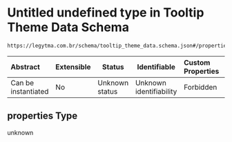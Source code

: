 # Untitled undefined type in Tooltip Theme Data Schema

```txt
https://legytma.com.br/schema/tooltip_theme_data.schema.json#/properties
```




| Abstract            | Extensible | Status         | Identifiable            | Custom Properties | Additional Properties | Access Restrictions | Defined In                                                                                          |
| :------------------ | ---------- | -------------- | ----------------------- | :---------------- | --------------------- | ------------------- | --------------------------------------------------------------------------------------------------- |
| Can be instantiated | No         | Unknown status | Unknown identifiability | Forbidden         | Allowed               | none                | [tooltip_theme_data.schema.json\*](../schema/tooltip_theme_data.schema.json "open original schema") |

## properties Type

unknown
